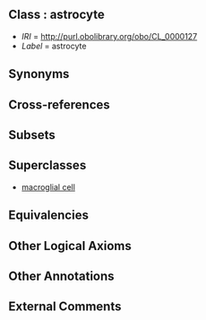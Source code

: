 
## Class : astrocyte

 * *IRI* = http://purl.obolibrary.org/obo/CL_0000127
 * *Label* = astrocyte

## Synonyms


## Cross-references


## Subsets


## Superclasses

 * [macroglial cell](../../CL/26/CL_0000126.md)

## Equivalencies


## Other Logical Axioms


## Other Annotations


## External Comments

